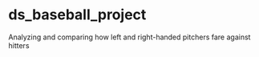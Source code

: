 # ds_baseball_project
Analyzing and comparing how left and right-handed pitchers fare against hitters 
